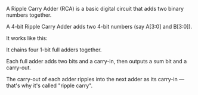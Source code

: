 A Ripple Carry Adder (RCA) is a basic digital circuit that adds two binary numbers together.

A 4-bit Ripple Carry Adder adds two 4-bit numbers (say A[3:0] and B[3:0]).

It works like this:

It chains four 1-bit full adders together.

Each full adder adds two bits and a carry-in, then outputs a sum bit and a carry-out.

The carry-out of each adder ripples into the next adder as its carry-in — that's why it's called "ripple carry".
